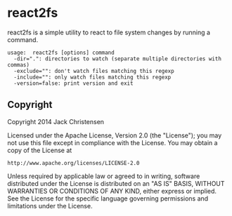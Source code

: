 # react2fs

react2fs is a simple utility to react to file system changes by running a command.

    usage:  react2fs [options] command
      -dir=".": directories to watch (separate multiple directories with commas)
      -exclude="": don't watch files matching this regexp
      -include="": only watch files matching this regexp
      -version=false: print version and exit

## Copyright

Copyright 2014 Jack Christensen

Licensed under the Apache License, Version 2.0 (the "License");
you may not use this file except in compliance with the License.
You may obtain a copy of the License at

    http://www.apache.org/licenses/LICENSE-2.0

Unless required by applicable law or agreed to in writing, software
distributed under the License is distributed on an "AS IS" BASIS,
WITHOUT WARRANTIES OR CONDITIONS OF ANY KIND, either express or implied.
See the License for the specific language governing permissions and
limitations under the License.
